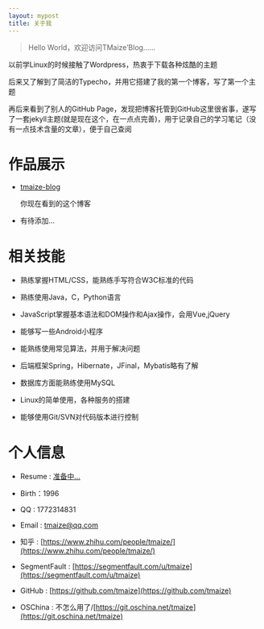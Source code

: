 ```yaml
---
layout: mypost
title: 关于我
---
```


> Hello World，欢迎访问TMaize’Blog……

以前学Linux的时候接触了Wordpress，热衷于下载各种炫酷的主题

后来又了解到了简洁的Typecho，并用它搭建了我的第一个博客，写了第一个主题

再后来看到了别人的GitHub Page，发现把博客托管到GitHub这里很省事，遂写了一套jekyll主题(就是现在这个，在一点点完善)，用于记录自己的学习笔记（没有一点技术含量的文章），便于自己查阅

# 作品展示

+ [tmaize-blog](https://github.com/TMaize/tmaize-blog)

    你现在看到的这个博客

+ 有待添加...

# 相关技能

+ 熟练掌握HTML/CSS，能熟练手写符合W3C标准的代码

+ 熟练使用Java，C，Python语言

+ JavaScript掌握基本语法和DOM操作和Ajax操作，会用Vue,jQuery

+ 能够写一些Android小程序

+ 能熟练使用常见算法，并用于解决问题

+ 后端框架Spring，Hibernate，JFinal，Mybatis略有了解

+ 数据库方面能熟练使用MySQL

+ Linux的简单使用，各种服务的搭建

+ 能够使用Git/SVN对代码版本进行控制

# 个人信息

+ Resume : [准备中…](#)

+ Birth：1996

+ QQ : 1772314831

+ Email : [tmaize@qq.com](http://mail.qq.com/cgi-bin/qm_share?t=qm_mailme&email=YBQNAQkaBSAREU4DDw0)

+ 知乎 : [https://www.zhihu.com/people/tmaize/](https://www.zhihu.com/people/tmaize/)

+ SegmentFault : [https://segmentfault.com/u/tmaize](https://segmentfault.com/u/tmaize)

+ GitHub : [https://github.com/tmaize](https://github.com/tmaize)

+ OSChina : 不怎么用了/[https://git.oschina.net/tmaize](https://git.oschina.net/tmaize)
